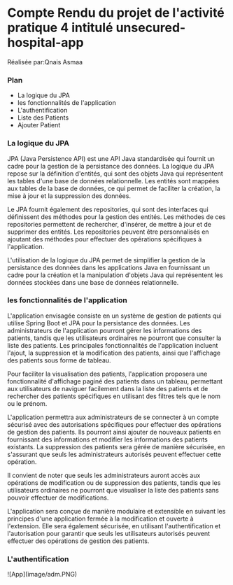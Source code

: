 <h1>Compte Rendu du projet de l'activité pratique 4 intitulé unsecured-hospital-app</h1>
  Réalisée par:Qnais Asmaa
  <h3>Plan</h3>
  <ul>
 <li> La logique du JPA</li>
 <li>les fonctionnalités de l'application</li>
 <li>L'authentification</li>
 <li>Liste des Patients</li>
 <li>Ajouter Patient</li>
 </ul>
 <h3> La logique du JPA</h3>
 JPA (Java Persistence API) est une API Java standardisée qui fournit un cadre pour la gestion de la persistance des données. La logique du JPA repose sur la définition d'entités, qui sont des objets Java qui représentent les tables d'une base de données relationnelle. Les entités sont mappées aux tables de la base de données, ce qui permet de faciliter la création, la mise à jour et la suppression des données.

Le JPA fournit également des repositories, qui sont des interfaces qui définissent des méthodes pour la gestion des entités. Les méthodes de ces repositories permettent de rechercher, d'insérer, de mettre à jour et de supprimer des entités. Les repositories peuvent être personnalisés en ajoutant des méthodes pour effectuer des opérations spécifiques à l'application.

L'utilisation de la logique du JPA permet de simplifier la gestion de la persistance des données dans les applications Java en fournissant un cadre pour la création et la manipulation d'objets Java qui représentent les données stockées dans une base de données relationnelle.
 <h3>les fonctionnalités de l'application</h3>
 L'application envisagée consiste en un système de gestion de patients qui utilise Spring Boot et JPA pour la persistance des données. Les administrateurs de l'application pourront gérer les informations des patients, tandis que les utilisateurs ordinaires ne pourront que consulter la liste des patients. Les principales fonctionnalités de l'application incluent l'ajout, la suppression et la modification des patients, ainsi que l'affichage des patients sous forme de tableau.

Pour faciliter la visualisation des patients, l'application proposera une fonctionnalité d'affichage paginé des patients dans un tableau, permettant aux utilisateurs de naviguer facilement dans la liste des patients et de rechercher des patients spécifiques en utilisant des filtres tels que le nom ou le prénom.

L'application permettra aux administrateurs de se connecter à un compte sécurisé avec des autorisations spécifiques pour effectuer des opérations de gestion des patients. Ils pourront ainsi ajouter de nouveaux patients en fournissant des informations et modifier les informations des patients existants. La suppression des patients sera gérée de manière sécurisée, en s'assurant que seuls les administrateurs autorisés peuvent effectuer cette opération.

Il convient de noter que seuls les administrateurs auront accès aux opérations de modification ou de suppression des patients, tandis que les utilisateurs ordinaires ne pourront que visualiser la liste des patients sans pouvoir effectuer de modifications.

L'application sera conçue de manière modulaire et extensible en suivant les principes d'une application fermée à la modification et ouverte à l'extension. Elle sera également sécurisée, en utilisant l'authentification et l'autorisation pour garantir que seuls les utilisateurs autorisés peuvent effectuer des opérations de gestion des patients.
<h3> L'authentification</h3>
![App](image/adm.PNG)

